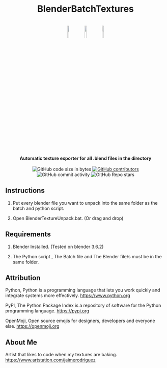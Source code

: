 <h1 align="center">BlenderBatchTextures</h1>

<br />

<div align="center">

<img src="https://github.com/jaime-rodriguez-art/BlenderBatchTextures/blob/main/images/robot.svg" width=10% height=10%>
<img src="https://github.com/jaime-rodriguez-art/BlenderBatchTextures/blob/main/images/frame.svg" width=10% height=10%>
<img src="https://github.com/jaime-rodriguez-art/BlenderBatchTextures/blob/main/images/robot.svg" width=10% height=10%>

</div>

<br />

<div align="center">
  <strong>Automatic texture exporter for all .blend files in the directory</strong>
</div>

<br />

<div align="center">
  <img alt="GitHub code size in bytes" src="https://img.shields.io/github/languages/code-size/jaime-rodriguez-art/BlenderBatchTextures">
  <a href="https://github.com/jaime-rodriguez-art/BlenderBatchTextures/graphs/contributors"><img alt="GitHub contributors" src="https://img.shields.io/github/contributors/jaime-rodriguez-art/BlenderBatchTextures"></a>
  <img alt="GitHub commit activity" src="https://img.shields.io/github/commit-activity/m/jaime-rodriguez-art/BlenderBatchTextures">
  <img alt="GitHub Repo stars" src="https://img.shields.io/github/stars/jaime-rodriguez-art/BlenderBatchTextures">
</div>

## Instructions

1. Put every blender file you want to unpack into the same folder as the batch and python script.

2. Open BlenderTextureUnpack.bat. (Or drag and drop)
   
## Requirements

1. Blender Installed. (Tested on blender 3.6.2)

2. The Python script , The Batch file and The Blender file/s must be in the same folder.

## Attribution

Python, Python is a programming language that lets you work quickly
and integrate systems more effectively. https://www.python.org

PyPI, The Python Package Index is a repository of software for the Python programming language. https://pypi.org

OpenMoji, Open source emojis for designers, developers and everyone else. https://openmoji.org

## About Me

Artist that likes to code when my textures are baking. https://www.artstation.com/jaimerodriguez 
